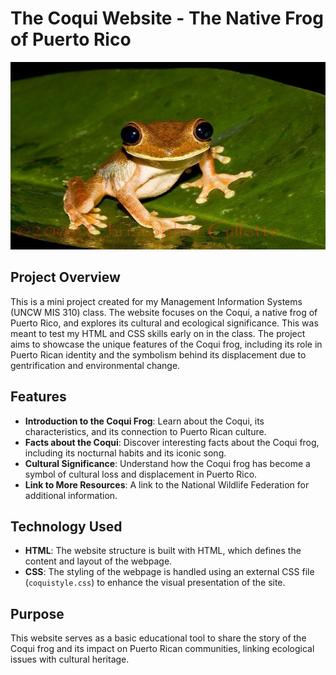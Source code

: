# The Coqui Website - The Native Frog of Puerto Rico

<p align="center">
  <img src="https://github.com/irllyliketoast/The-Coqui/blob/82d5fa09d76c7e5ae1ad9f719b2bdf41407048f3/TheCoqui.jpg" width="1500" height ="300">
</p>

## Project Overview
This is a mini project created for my Management Information Systems (UNCW MIS 310) class. The website focuses on the Coqui, a native frog of Puerto Rico, and explores its cultural and ecological significance. 
This was meant to test my HTML and CSS skills early on in the class.
The project aims to showcase the unique features of the Coqui frog, including its role in Puerto Rican identity and the symbolism behind its displacement due to gentrification and environmental change.

## Features
- **Introduction to the Coqui Frog**: Learn about the Coqui, its characteristics, and its connection to Puerto Rican culture.
- **Facts about the Coqui**: Discover interesting facts about the Coqui frog, including its nocturnal habits and its iconic song.
- **Cultural Significance**: Understand how the Coqui frog has become a symbol of cultural loss and displacement in Puerto Rico.
- **Link to More Resources**: A link to the National Wildlife Federation for additional information.

## Technology Used
- **HTML**: The website structure is built with HTML, which defines the content and layout of the webpage.
- **CSS**: The styling of the webpage is handled using an external CSS file (`coquistyle.css`) to enhance the visual presentation of the site.

## Purpose
This website serves as a basic educational tool to share the story of the Coqui frog and its impact on Puerto Rican communities, linking ecological issues with cultural heritage.
